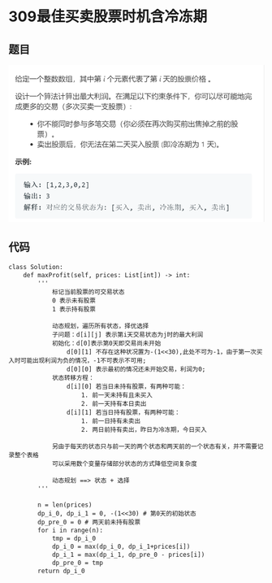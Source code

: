 # 309最佳买卖股票时机含冷冻期

## 题目

![avatat](pic/309最佳买卖股票时机含冷冻期.png)

## 代码

    class Solution:
        def maxProfit(self, prices: List[int]) -> int:
            '''
                标记当前股票的可交易状态
                0 表示未有股票
                1 表示持有股票
                
                动态规划，遍历所有状态，择优选择
                子问题：d[i][j] 表示第i天交易状态为j时的最大利润
                初始化：d[0]表示第0天即交易尚未开始
                    d[0][1] 不存在这种状况置为-(1<<30),此处不可为-1，由于第一次买入时可能出现利润为负的情况，-1不可表示不可用;
                    d[0][0] 表示最初的情况还未开始交易，利润为0;
                状态转移方程：
                    d[i][0] 若当日未持有股票，有两种可能：
                        1. 前一天未持有且未买入
                        2. 前一天持有本日卖出
                    d[i][1] 若当日持有股票，有两种可能：
                        1. 前一日持有未卖出
                        2. 两日前持有卖出，昨日为冷冻期，今日买入

                另由于每天的状态只与前一天的两个状态和两天前的一个状态有关，并不需要记录整个表格
                可以采用数个变量存储部分状态的方式降低空间复杂度

                动态规划 ==> 状态 + 选择 
            '''

            n = len(prices)
            dp_i_0, dp_i_1 = 0, -(1<<30) # 第0天的初始状态
            dp_pre_0 = 0 # 两天前未持有股票
            for i in range(n):
                tmp = dp_i_0
                dp_i_0 = max(dp_i_0, dp_i_1+prices[i])
                dp_i_1 = max(dp_i_1, dp_pre_0 - prices[i])
                dp_pre_0 = tmp
            return dp_i_0
